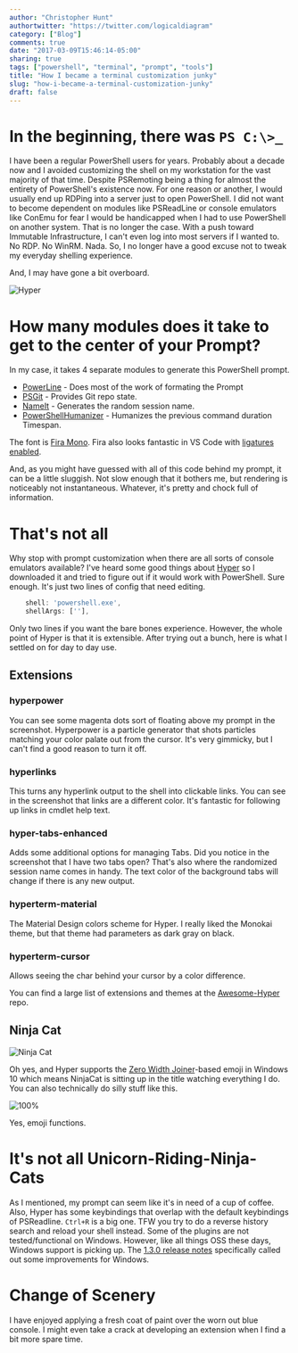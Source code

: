 ```yaml
---
author: "Christopher Hunt"
authortwitter: "https://twitter.com/logicaldiagram"
category: ["Blog"]
comments: true
date: "2017-03-09T15:46:14-05:00"
sharing: true
tags: ["powershell", "terminal", "prompt", "tools"]
title: "How I became a terminal customization junky"
slug: "how-i-became-a-terminal-customization-junky"
draft: false
---
```


# In the beginning, there was `PS C:\>_`

I have been a regular PowerShell users for years.
Probably about a decade now and I avoided customizing the shell on my workstation for the vast majority of that time.
Despite PSRemoting being a thing for almost the entirety of PowerShell's existence now.
For one reason or another, I would usually end up RDPing into a server just to open PowerShell.
I did not want to become dependent on modules like PSReadLine or console emulators like ConEmu for fear I would be handicapped when I had to use PowerShell on another system.
That is no longer the case.
With a push toward Immutable Infrastructure, I can't even log into most servers if I wanted to.
No RDP.
No WinRM.
Nada.
So, I no longer have a good excuse not to tweak my everyday shelling experience.

And, I may have gone a bit overboard.

![Hyper](/img/Hyper_2017-03-09.png)

# How many modules does it take to get to the center of your Prompt?

In my case, it takes 4 separate modules to generate this PowerShell prompt.

 - [PowerLine](https://github.com/Jaykul/PowerLine) - Does most of the work of formating the Prompt
 - [PSGit](https://github.com/PoshCode/PSGit) - Provides Git repo state.
 - [NameIt](https://github.com/dfinke/NameIT) - Generates the random session name.
 - [PowerShellHumanizer](https://github.com/dfinke/PowerShellHumanizer) - Humanizes the previous command duration Timespan.

The font is [Fira Mono](https://github.com/powerline/fonts/blob/master/samples/All.md#firamono).
Fira also looks fantastic in VS Code with [ligatures](https://github.com/tonsky/FiraCode#fira-code-monospaced-font-with-programming-ligatures) [enabled](https://github.com/tonsky/FiraCode/wiki/VS-Code-Instructions).

And, as you might have guessed with all of this code behind my prompt, it can be a little sluggish.
Not slow enough that it bothers me, but rendering is noticeably not instantaneous.
Whatever, it's pretty and chock full of information.

# That's not all

Why stop with prompt customization when there are all sorts of console emulators available?
I've heard some good things about [Hyper](https://hyper.is/) so I downloaded it and tried to figure out if it would work with PowerShell.
Sure enough.
It's just two lines of config that need editing.

```javascript
    shell: 'powershell.exe',
    shellArgs: [''],
```

Only two lines if you want the bare bones experience.
However, the whole point of Hyper is that it is extensible.
After trying out a bunch, here is what I settled on for day to day use.

## Extensions

### hyperpower
You can see some magenta dots sort of floating above my prompt in the screenshot. Hyperpower is a particle generator that shots particles matching your color palate out from the cursor. It's very gimmicky, but I can't find a good reason to turn it off.

### hyperlinks
This turns any hyperlink output to the shell into clickable links. You can see in the screenshot that links are a different color. It's fantastic for following up links in cmdlet help text.

### hyper-tabs-enhanced
Adds some additional options for managing Tabs. Did you notice in the screenshot that I have two tabs open? That's also where the randomized session name comes in handy. The text color of the background tabs will change if there is any new output.

### hyperterm-material
The Material Design colors scheme for Hyper. I really liked the Monokai theme, but that theme had parameters as dark gray on black.

### hyperterm-cursor
Allows seeing the char behind your cursor by a color difference.

You can find a large list of extensions and themes at the [Awesome-Hyper](https://github.com/bnb/awesome-hyper) repo.

## Ninja Cat

![Ninja Cat](/img/ninjacat.png)

Oh yes, and Hyper supports the [Zero Width Joiner](http://emojipedia.org/emoji-zwj-sequences/)-based emoji in Windows 10 which means NinjaCat is sitting up in the title watching everything I do.
You can also technically do silly stuff like this.

![100%](/img/emojifunction.png)

Yes, emoji functions.

# It's not all Unicorn-Riding-Ninja-Cats

As I mentioned, my prompt can seem like it's in need of a cup of coffee.
Also, Hyper has some keybindings that overlap with the default keybindings of PSReadline.
`Ctrl+R` is a big one.
TFW you try to do a reverse history search and reload your shell instead.
Some of the plugins are not tested/functional on Windows.
However, like all things OSS these days, Windows support is picking up.
The [1.3.0 release notes](https://github.com/zeit/hyper/releases/tag/1.3.0) specifically called out some improvements for Windows.

# Change of Scenery

I have enjoyed applying a fresh coat of paint over the worn out blue console. I might even take a crack at developing an extension when I find a bit more spare time.
